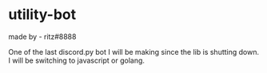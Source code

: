 # utility-bot
made by - ritz#8888

One of the last discord.py bot I will be making since the lib is shutting down. I will be switching to javascript or golang.
